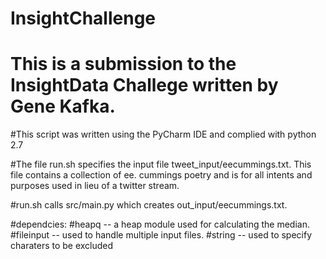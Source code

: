 # InsightChallenge
# This is a submission to the InsightData Challege written by Gene Kafka.

#This script was written using the PyCharm IDE and complied with python 2.7

#The file run.sh specifies the input file tweet_input/eecummings.txt. This file contains a collection of ee. cummings poetry and is for all intents and purposes used in lieu of a twitter stream.

#run.sh calls src/main.py which creates out_input/eecummings.txt.

#dependcies: 
#heapq     -- a heap module used for calculating the median.
#fileinput -- used to handle multiple input files.
#string    -- used to specify charaters to be excluded

